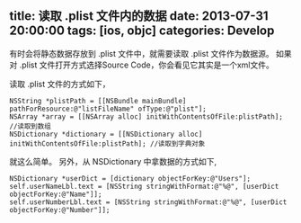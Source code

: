 title: 读取 .plist 文件内的数据
date: 2013-07-31 20:00:00
tags: [ios, objc]
categories: Develop
---

有时会将静态数据存放到 .plist 文件中，就需要读取 .plist 文件作为数据源。
如果对 .plist 文件打开方式选择Source Code，你会看见它其实是一个xml文件。

读取 .plist 文件的方式如下，

```objc
NSString *plistPath = [[NSBundle mainBundle] pathForResource:@"listFileName" ofType:@"plist"];
NSArray *array = [[NSArray alloc] initWithContentsOfFile:plistPath]; //读取到数组
NSDictionary *dictionary = [[NSDictionary alloc] initWithContentsOfFile:plistPath]; //读取到字典对象
```

就这么简单。
另外，从 NSDictionary 中拿数据的方式如下,

```objc
NSDictionary *userDict = [dictionary objectForKey:@"Users"];
self.userNameLbl.text = [NSString stringWithFormat:@"%@", [userDict objectForKey:@"Name"]];
self.userNumberLbl.text = [NSString stringWithFormat:@"%@", [userDict objectForKey:@"Number"]];
```

